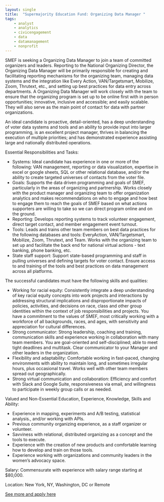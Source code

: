 ```yaml
---
layout: single
title:  "Supermajority Education Fund: Organizing Data Manager "
tags: 
    - analyst
    - analytics
    - civicengagement
    - data
    - datamanagement
    - nonprofit
---
```

SMEF is seeking a Organizing Data Manager to join a team of committed organizers and leaders. Reporting to the National Organizing Director, the Organizing Data Manager will be primarily responsible for creating and facilitating reporting mechanisms for the organizing team, managing data systems and the integration like Every Action, VAN/Targetsmart, Mobilize, Zoom, Thrutext, etc., and setting up best practices for data entry across departments. A Organizing Data Manager will work closely with the team to ensure that the organizing program is set up to be online first with in person opportunities; innovative, inclusive and accessible; and easily scalable. They will also serve as the main point of contact for data with partner organizations.

An ideal candidate is proactive, detail-oriented, has a deep understanding of voter data systems and tools and an ability to provide input into larger programming, is an excellent project manager, thrives in balancing the execution of multiple priorities; and has demonstrated experience assisting large and nationally distributed operations.

Essential Responsibilities and Tasks:

* Systems: Ideal candidate has experience in one or more of the following: VAN management, reporting or data visualization, expertise in excel or google sheets, SQL or other relational database, and/or the ability to create targeted universes of contacts from the voter file.
* Goals: Supports the data driven programming and goals of SMEF, particularly in the areas of organizing and partnership. Works closely with the product manager and organizing team to offer organization analytics and makes recommendations on who to engage and how best to engage them to reach the goals of SMEF based on what actions supporters are willing to take so we can direct program online and on the ground.
* Reporting: Develops reporting systems to track volunteer engagement, direct target contact, and member engagement event turnout.
* Tools: Leads and trains other team members on best data practices for the following databases and tools: EveryAction, VAN/Targetsmart, Mobilize, Zoom, Thrutext, and Team. Works with the organizing team to set up and facilitate the back end for national virtual actions - text banking, phone banking, etc.
* State staff support: Support state-based programming and staff in pulling universes and defining targets for voter contact. Ensure access to and training of the tools and best practices on data management across all platforms.

The successful candidates must have the following skills and qualities:

* Working for racial equity: Consistently integrate a deep understanding of key racial equity concepts into work projects and interactions by addressing structural implications and disproportionate impacts of policies, activities, and decisions on race, class and other group identities within the context of job responsibilities and projects. You have a commitment to the values of SMEF, most critically working with a workforce of all backgrounds, races, and ages, with sensitivity and appreciation for cultural differences.
* Strong communicator: Strong leadership, coaching and training, communication skills and experience working in collaboration with many team members. You are goal-oriented and self-disciplined; able to meet tight deadlines and multitask. Clear communicator to your Manager and other leaders in the organization.
* Flexibility and adaptability: Comfortable working in fast-paced, changing environments with ability to maintain long, and sometimes irregular hours, plus occasional travel. Works well with other team members spread out geographically.
* Strong virtual communication and collaboration: Efficiency and comfort with Slack and Google Suite, responsiveness via email, and willingness to participate in weekly group calls or as needed.

Valued and Non-Essential Education, Experience, Knowledge, Skills and Ability:

* Experience in mapping, experiments and A/B testing, statistical analysis., and/or working with APIs.
* Previous community organizing experience, as a staff organizer or volunteer.
* Savviness with relational, distributed organizing as a concept and the tools to execute.
* Experience with the creation of new products and comfortable learning how to develop and train on those tools.
* Experience working with organizations and community leaders in the women’s advocacy space.

Salary: Commensurate with experience with salary range starting at $80,000. 

Location: New York, NY, Washington, DC or Remote

[See more and apply here](https://boards.greenhouse.io/supermajority/jobs/4730951002)

